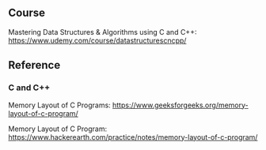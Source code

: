 ## Course

Mastering Data Structures & Algorithms using C and C++: https://www.udemy.com/course/datastructurescncpp/

## Reference

### C and C++

Memory Layout of C Programs: https://www.geeksforgeeks.org/memory-layout-of-c-program/

Memory Layout of C Program: https://www.hackerearth.com/practice/notes/memory-layout-of-c-program/